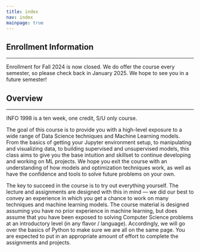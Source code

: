 ```yaml
---
title: index
nav: index
mainpage: true
---
```


## Enrollment Information
----------------------------------------------------------------------------------------
Enrollment for Fall 2024 is now closed. We do offer the course every semester, so please check back in January 2025. We hope to see you in a future semester!

<!-- Unfortunately, this semester we are unable to accommodate for students who are at their college's credit limit, or have a scheduling conflict in Student Center. -->

## Overview
----------------------------------------------------------------------------------------
INFO 1998 is a ten week, one credit, S/U only course. 

The goal of this course is to provide you with a high-level exposure to a wide range of Data Science techniques and Machine Learning models. From the basics of getting your Jupyter environment setup, to manipulating and visualizing data, to building supervised and unsupervised models, this class aims to give you the base intuition and skillset to continue developing and working on ML projects. We hope you exit the course with an understanding of how models and optimization techniques work, as well as have the confidence and tools to solve future problems on your own.

The key to succeed in the course is to try out everything yourself. The lecture and assignments are designed with this in mind — we did our best to convey an experience in which you get a chance to work on many techniques and machine learning models. The course material is designed assuming you have no prior experience in machine learning, but does assume that you have been exposed to solving Computer Science problems at an introductory level (in any flavor / language). Accordingly, we will go over the basics of Python to make sure we are all on the same page. You are expected to put in an appropriate amount of effort to complete the assignments and projects.
